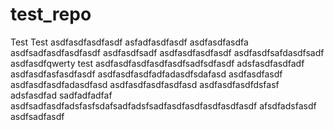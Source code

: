 # test_repo
Test
Test
asdfasdfasdfasdf
asfadfasdfasdf
asdfasdfasdfa
asdfsadfasdfasdfasdf
asdfasdfsadf
asdfasdfasdfasdf
asdfasdfsafdasdfsadf
asdfasdfqwerty
test
asdfasdfasdfasdfasdfsadfsdfasdf
adsfasdfasdfadf
asdfasdfasfasdfasdf
asdfasdfasdfadfadasdfsdafasd
asdfasdfasdf
asdfasdfasdfadasdfasd
asdfasdfasdfasdfasd
asdfasdfasdfdsfasf
adsfasdfad
sadfadfadfaf
asdfsadfasdfadsfasfsdafsadfadsfsadfasdfasdfasdfasdfasdf
afsdfadsfasdf
asdfsadfasdf
